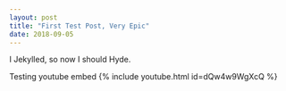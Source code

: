 ```yaml
---
layout: post
title: "First Test Post, Very Epic"
date: 2018-09-05
---
```


I Jekylled, so now I should Hyde.

Testing youtube embed 
{% include youtube.html id=dQw4w9WgXcQ %}
